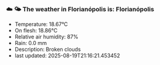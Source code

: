 ### ☁️ 🌤️  The weather in Florianópolis is: Florianópolis

- Temperature: 18.67°C
- On flesh: 18.86°C
- Relative air humidity: 87%
- Rain: 0.0 mm
- Description: Broken clouds
- last updated: 2025-08-19T21:16:21.453452
